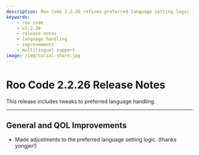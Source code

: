 ```yaml
---
description: Roo Code 2.2.26 refines preferred language setting logic for enhanced multilingual support and user experience.
keywords:
    - roo code
    - v2.2.26
    - release notes
    - language handling
    - improvements
    - multilingual support
image: /img/social-share.jpg
---
```


# Roo Code 2.2.26 Release Notes

This release includes tweaks to preferred language handling.

---

## General and QOL Improvements

- Made adjustments to the preferred language setting logic. (thanks yongjer!)
